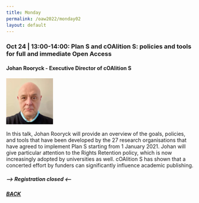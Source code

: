 ```yaml
---
title: Monday
permalink: /oaw2022/monday02
layout: default
---
```


### Oct 24 | 13:00-14:00: Plan S and cOAlition S: policies and tools for full and immediate Open Access

#### Johan Rooryck - Executive Director of cOAlition S

<img src="/images/johan_rooryck.jpg" alt="Johan Rooryck" style="height: 25%; width:25%;"/>

In this talk, Johan Rooryck will provide an overview of the goals, policies, and tools that have been developed by the 27 research organisations that have agreed to implement Plan S starting from 1 January 2021. Johan will give particular attention to the Rights Retention policy, which is now increasingly adopted by universities as well. cOAlition S has shown that a concerted effort by funders can significantly influence academic publishing.

##### --> Registration closed <--

##### [BACK](https://openaccess.dk/oaw2022#programme-of-the-danish-open-access-week-2022)

